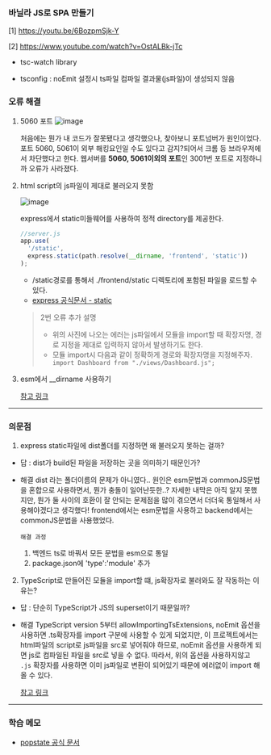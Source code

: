 ### 바닐라 JS로 SPA 만들기

[1] https://youtu.be/6BozpmSjk-Y

[2] https://www.youtube.com/watch?v=OstALBk-jTc

- tsc-watch library

- tsconfig : noEmit 설정시 ts파일 컴파일 결과물(js파일)이 생성되지 않음

### 오류 해결

1. 5060 포트
   ![image](https://user-images.githubusercontent.com/82202370/261841143-bf9ed05e-9987-49a4-8548-ab874284dd53.png)

   처음에는 뭔가 내 코드가 잘못됐다고 생각했으나, 찾아보니 포트넘버가 원인이었다.
   포트 5060, 5061이 외부 해킹요인일 수도 있다고 감지?되어서 크롬 등 브라우저에서 차단했다고 한다.
   웹서버를 **5060, 5061이외의 포트**인 3001번 포트로 지정하니까 오류가 사라졌다.

2. html script의 js파일이 제대로 불러오지 못함

   ![image](https://user-images.githubusercontent.com/82202370/261840547-17e4952b-4388-4968-a344-57d52a1ba1f7.png)

   express에서 static미들웨어를 사용하여 정적 directory를 제공한다.

   ```js
   //server.js
   app.use(
     '/static',
     express.static(path.resolve(__dirname, 'frontend', 'static'))
   );
   ```

   - /static경로를 통해서 ./frontend/static 디렉토리에 포함된 파일을 로드할 수 있다.
   - [express 공식문서 - static](https://expressjs.com/ko/starter/static-files.html)

   > 2번 오류 추가 설명
   >
   > - 위의 사진에 나오는 에러는 js파일에서 모듈을 import할 때 확장자명, 경로 지정을 제대로 입력하지 않아서 발생하기도 한다.
   > - 모듈 import시 다음과 같이 정확하게 경로와 확장자명을 지정해주자.
   >   ` import Dashboard from "./views/Dashboard.js";`

3. esm에서 \_\_dirname 사용하기

   [참고 링크](https://jootc.com/p/202206123895)

---

### 의문점

1.  express static파일에 dist폴더를 지정하면 왜 불러오지 못하는 걸까?

- 답 : dist가 build된 파일을 저장하는 곳을 의미하기 때문인가?
- 해결
  dist 라는 폴더이름의 문제가 아니였다.. 원인은 esm문법과 commonJS문법을 혼합으로 사용하면서, 뭔가 충돌이 일어난듯한..? 자세한 내막은 아직 알지 못했지만, 뭔가 둘 사이의 호환이 잘 안되는 문제점을 많이 겪으면서 더더욱 통일해서 사용해야겠다고 생각했다!
  frontend에서는 esm문법을 사용하고 backend에서는 commonJS문법을 사용했었다.

  `해결 과정`

  1. 백엔드 ts로 바꿔서 모든 문법을 esm으로 통일
  2. package.json에 'type':'module' 추가

2. TypeScript로 만들어진 모듈을 import할 떄, js확장자로 불러와도 잘 작동하는 이유는?

- 답 : 단순히 TypeScript가 JS의 superset이기 때문일까?
- 해결
  TypeScript version 5부터 allowImportingTsExtensions, noEmit 옵션을 사용하면 .ts확장자를 import 구분에 사용할 수 있게 되었지만, 이 프로젝트에서는 html파일의 script로 js파일을 src로 넣어줘야 하므로, noEmit 옵션을 사용하게 되면 js로 컴파일된 파일을 src로 넣을 수 없다.
  따라서, 위의 옵션을 사용하지않고 `.js` 확장자를 사용하면 이미 js파일로 변환이 되어있기 때문에 에러없이 import 해올 수 있다.

  [참고 링크](https://pozafly.github.io/typescript/typescript-env/)

---

### 학습 메모

- [popstate 공식 문서](https://developer.mozilla.org/ko/docs/Web/API/Window/popstate_event)
